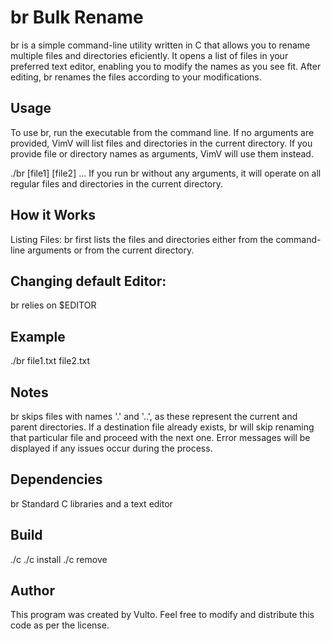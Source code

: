 # br Bulk Rename
br is a simple command-line utility written in C that allows you to rename multiple files and directories eficiently. It opens a list of files in your preferred text editor, enabling you to modify the names as you see fit. After editing, br renames the files according to your modifications.

## Usage
To use br, run the executable from the command line. If no arguments are provided, VimV will list files and directories in the current directory. If you provide file or directory names as arguments, VimV will use them instead.

./br [file1] [file2] ...
If you run br without any arguments, it will operate on all regular files and directories in the current directory.

## How it Works 
Listing Files: br first lists the files and directories either from the command-line arguments or from the current directory.

## Changing default Editor:
br relies on $EDITOR 

## Example
./br file1.txt file2.txt

## Notes
br skips files with names '.' and '..', as these represent the current and parent directories.
If a destination file already exists, br will skip renaming that particular file and proceed with the next one.
Error messages will be displayed if any issues occur during the process.

## Dependencies
br Standard C libraries and a text editor

## Build
./c 
./c install
./c remove

## Author
This program was created by Vulto.
Feel free to modify and distribute this code as per the license.
